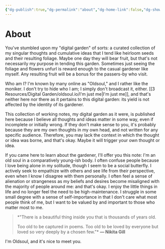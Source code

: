 ```yaml
---
{"dg-publish":true,"dg-permalink":"about","dg-home-link":false,"dg-show-inline-title":false,"dg-show-backlinks":true,"dg-show-local-graph":true,"dg-pass-frontmatter":true,"fileType":"webpage","sourceType":null,"author":"oldsoul","permalink":"/about/","dgHomeLink":false,"dgPassFrontmatter":true}
---
```


# About
You've stumbled upon my "digital garden" of sorts: a curated collection of my singular thoughts and cumulative ideas that I tend like heirloom seeds and their resulting foliage. Maybe one day they will bear fruit, but that's not necessarily my purpose in tending this garden. Sometimes just seeing the foliage and flowers unfurl is reward enough to the casual gardener like myself. Any resulting fruit will be a bonus for the passers-by who visit.

Who am I? I'm known by many online as "Oldsoul," and I rather like the moniker. I don't try to hide who I am; I simply don't broadcast it, either. [[3 Resources/Digital Garden/oldsoul.io/I'm just me|I'm just me]], and that's neither here nor there as it pertains to this digital garden: its yield is not affected by the identity of its gardener.

This collection of working notes, my digital garden as it were, is published here because I believe all thoughts and ideas matter in some way, even if incomplete or initially wrong. If they don't make sense to you, it's probably because they are my own thoughts in my own head, and not written for any specific audience. Therefore, you may lack the context in which the thought or idea was borne, and that's okay. Maybe it will trigger your own thought or idea.

If you came here to learn about the gardener, I'll offer you this note:
I'm an old soul in a comparatively young-ish body. I often confuse people because I love being alone in my solitude, though I seem to be a social butterfly. I actively seek to empathize with others and see life from their perspective, even when I know I disagree with them personally. I often feel a sense of alienation or strangeness as my beliefs and desires become misaligned with the majority of people around me: and that's okay. I enjoy the little things in life and no longer feel the need to be high-maintenance. I struggle in some small degree with a sense of self-importance in that I don't care what most people think of me, but I want to be valued by and important to those who matter most to me.


>*"There is a beautiful thing inside you
> that is thousands of years old.
> 
> Too old to be captured in poems.
> Too old to be loved by everyone
> but loved so very deeply
> by a chosen few."*
> **— Nikita Gill**

I'm Oldsoul, and it's nice to meet you.
